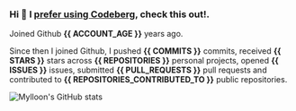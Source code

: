 ### Hi 👋 I [prefer using Codeberg](https://codeberg.org/Mylloon/Mylloon), check this out!.

Joined Github **{{ ACCOUNT_AGE }}** years ago.

Since then I joined Github, I pushed **{{ COMMITS }}** commits, received **{{ STARS }}** stars across **{{ REPOSITORIES }}** personal projects, opened **{{ ISSUES }}** issues, submitted **{{ PULL_REQUESTS }}** pull requests and contributed to **{{ REPOSITORIES_CONTRIBUTED_TO }}** public repositories.

![Mylloon's GitHub stats](https://github-readme-stats.vercel.app/api?username=Mylloon&show_icons=true&theme=dracula)
